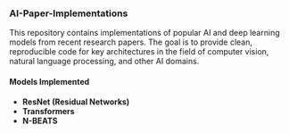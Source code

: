 ### AI-Paper-Implementations

This repository contains implementations of popular AI and deep learning models from recent research papers. The goal is to provide clean, reproducible code for key architectures in the field of computer vision, natural language processing, and other AI domains.

#### Models Implemented

- **ResNet (Residual Networks)**
- **Transformers**
- **N-BEATS**
